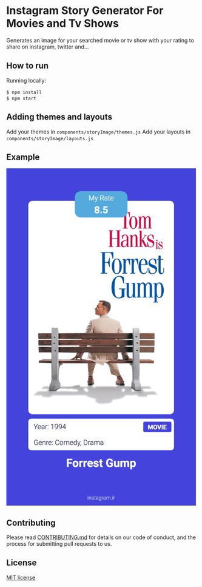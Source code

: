 # Instagram Story Generator For Movies and Tv Shows

Generates an image for your searched movie or tv show with your rating to share on instagram, twitter and...

## How to run

Running locally:
```
$ npm install
$ npm start
```
## Adding themes and layouts

Add your themes in `components/storyImage/themes.js`
Add your layouts in `components/storyImage/layouts.js`

## Example

<img src="example.png" width="500">

## Contributing

Please read [CONTRIBUTING.md](./CONTRIBUTING.md) for details on our code of conduct, and the process for submitting pull requests to us.

## License

[MIT license](https://opensource.org/licenses/MIT)
